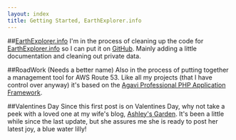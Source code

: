 ```yaml
---
layout: index
title: Getting Started, EarthExplorer.info
---
```


##[EarthExplorer.info]
I'm in the process of cleaning up the code for [EarthExplorer.info] so I can
put it on [GitHub]. Mainly adding a little documentation and cleaning out 
private data.

##RoadWork (Needs a better name)
Also in the process of putting together a management tool for AWS Route 53. Like
all my projects (that I have control over anyway) it's based on the 
[Agavi Professional PHP Application Framework][agavi].

##Valentines Day
Since this first post is on Valentines Day, why not take a peek with a loved one
at my wife's blog, [Ashley's Garden]. It's been a little while since the last
update, but she assures me she is ready to post her latest joy, 
a blue water lilly!

[EarthExplorer.info]: http://earthexplorer.info/
[GitHub]: https://github.com/alchemycs
[agavi]: http://www.agavi.org/
[Ashley's Garden]: http://ashleysgarden.tumblr.com/